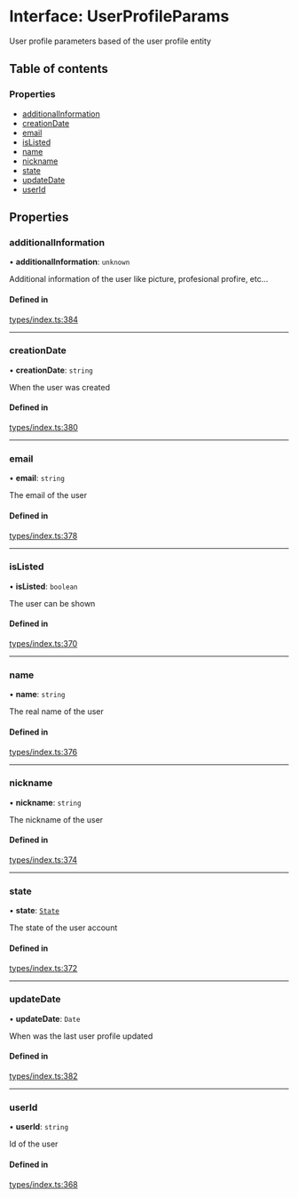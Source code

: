 # Interface: UserProfileParams

User profile parameters based of the user profile entity

## Table of contents

### Properties

- [additionalInformation](UserProfileParams.md#additionalinformation)
- [creationDate](UserProfileParams.md#creationdate)
- [email](UserProfileParams.md#email)
- [isListed](UserProfileParams.md#islisted)
- [name](UserProfileParams.md#name)
- [nickname](UserProfileParams.md#nickname)
- [state](UserProfileParams.md#state)
- [updateDate](UserProfileParams.md#updatedate)
- [userId](UserProfileParams.md#userid)

## Properties

### additionalInformation

• **additionalInformation**: `unknown`

Additional information of the user like picture, profesional profire, etc...

#### Defined in

[types/index.ts:384](https://github.com/nevermined-io/react-components/blob/aeff03c/catalog/src/types/index.ts#L384)

___

### creationDate

• **creationDate**: `string`

When the user was created

#### Defined in

[types/index.ts:380](https://github.com/nevermined-io/react-components/blob/aeff03c/catalog/src/types/index.ts#L380)

___

### email

• **email**: `string`

The email of the user

#### Defined in

[types/index.ts:378](https://github.com/nevermined-io/react-components/blob/aeff03c/catalog/src/types/index.ts#L378)

___

### isListed

• **isListed**: `boolean`

The user can be shown

#### Defined in

[types/index.ts:370](https://github.com/nevermined-io/react-components/blob/aeff03c/catalog/src/types/index.ts#L370)

___

### name

• **name**: `string`

The real name of the user

#### Defined in

[types/index.ts:376](https://github.com/nevermined-io/react-components/blob/aeff03c/catalog/src/types/index.ts#L376)

___

### nickname

• **nickname**: `string`

The nickname of the user

#### Defined in

[types/index.ts:374](https://github.com/nevermined-io/react-components/blob/aeff03c/catalog/src/types/index.ts#L374)

___

### state

• **state**: [`State`](../enums/State.md)

The state of the user account

#### Defined in

[types/index.ts:372](https://github.com/nevermined-io/react-components/blob/aeff03c/catalog/src/types/index.ts#L372)

___

### updateDate

• **updateDate**: `Date`

When was the last user profile updated

#### Defined in

[types/index.ts:382](https://github.com/nevermined-io/react-components/blob/aeff03c/catalog/src/types/index.ts#L382)

___

### userId

• **userId**: `string`

Id of the user

#### Defined in

[types/index.ts:368](https://github.com/nevermined-io/react-components/blob/aeff03c/catalog/src/types/index.ts#L368)

